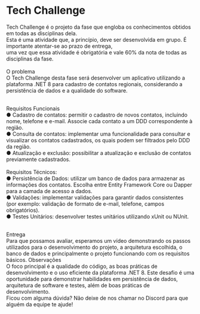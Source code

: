 # Tech Challenge
Tech Challenge é o projeto da fase que engloba os conhecimentos obtidos em todas as disciplinas dela.<br>
Esta é uma atividade que, a princípio, deve ser desenvolvida em grupo. É importante atentar-se ao prazo de entrega,<br>
uma vez que essa atividade é obrigatória e vale 60% da nota de todas as disciplinas da fase.<br>
<br>O problema<br>
O Tech Challenge desta fase será desenvolver um aplicativo utilizando a plataforma .NET 8 para cadastro de contatos regionais, considerando a persistência de dados e a qualidade do software.<br>

<br>Requisitos Funcionais<br>
● Cadastro de contatos: permitir o cadastro de novos contatos, incluindo nome, telefone e e-mail. Associe cada contato a um DDD correspondente à região.<br>
● Consulta de contatos: implementar uma funcionalidade para consultar e visualizar os contatos cadastrados, os quais podem ser filtrados pelo DDD da região.<br>
● Atualização e exclusão: possibilitar a atualização e exclusão de contatos previamente cadastrados.<br>
<br>
Requisitos Técnicos: <br>
● Persistência de Dados: utilizar um banco de dados para armazenar as informações dos contatos. Escolha entre Entity Framework Core ou Dapper para a camada de acesso a dados. <br>
● Validações: implementar validações para garantir dados consistentes (por exemplo: validação de formato de e-mail, telefone, campos obrigatórios).<br>
● Testes Unitários: desenvolver testes unitários utilizando xUnit ou NUnit. <br>

<br>Entrega<br>
Para que possamos avaliar, esperamos um vídeo demonstrando os passos utilizados para o desenvolvimento do projeto, a arquitetura escolhida, o banco de dados e principalmente o projeto funcionando com os requisitos básicos.
Observações <br>
O foco principal é a qualidade do código, as boas práticas de desenvolvimento e o uso eficiente da plataforma .NET 8. Este desafio é uma oportunidade para demonstrar habilidades em persistência de dados, arquitetura de software e testes, além de boas práticas de desenvolvimento.<br>
Ficou com alguma dúvida? Não deixe de nos chamar no Discord para que alguém da equipe te ajude!
